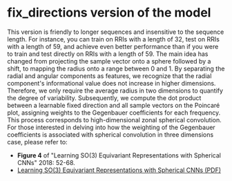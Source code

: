 # fix_directions version of the model

This version is friendly to longer sequences and insensitive to the sequence length. For instance, you can train on RRIs with a length of 32, test on RRIs with a length of 59, and achieve even better performance than if you were to train and test directly on RRIs with a length of 59. 
The main idea has changed from projecting the sample vector onto a sphere followed by a shift, to mapping the radius onto a range between 0 and 1. By separating the radial and angular components as features, we recognize that the radial component's informational value does not increase in higher dimensions. Therefore, we only require the average radius in two dimensions to quantify the degree of variability. Subsequently, we compute the dot product between a learnable fixed direction and all sample vectors on the Poincaré plot, assigning weights to the Gegenbauer coefficients for each frequency. This process corresponds to high-dimensional zonal spherical convolution. For those interested in delving into how the weighting of the Gegenbauer coefficients is associated with spherical convolution in three dimensions case, please refer to:

- **Figure 4** of "Learning SO(3) Equivariant Representations with Spherical CNNs" 2018: 52-68.
- [Learning SO(3) Equivariant Representations with Spherical CNNs (PDF)](https://arxiv.org/pdf/1711.06721.pdf)
